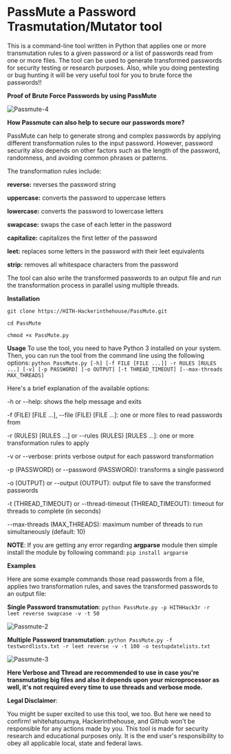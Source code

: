 # PassMute a Password Trasmutation/Mutator tool

This is a command-line tool written in Python that applies one or more transmutation rules to a given password or a list of passwords read from one or more files. The tool can be used to generate transformed passwords for security testing or research purposes. Also, while you doing pentesting or bug hunting it will be very useful tool for you to brute force the passwords!!


**Proof of Brute Force Passwords by using PassMute**

![Passmute-4](https://user-images.githubusercontent.com/67961316/234674770-1dc87806-4b23-41d4-85b3-0009fe8ac7c1.jpg)


**How Passmute can also help to secure our passwords more?**

PassMute can help to generate strong and complex passwords by applying different transformation rules to the input password. However, password security also depends on other factors such as the length of the password, randomness, and avoiding common phrases or patterns.

The transformation rules include:

**reverse:** reverses the password string

**uppercase:** converts the password to uppercase letters

**lowercase:** converts the password to lowercase letters

**swapcase:** swaps the case of each letter in the password

**capitalize:** capitalizes the first letter of the password

**leet:** replaces some letters in the password with their leet equivalents

**strip:** removes all whitespace characters from the password

The tool can also write the transformed passwords to an output file and run the transformation process in parallel using multiple threads.

**Installation**
```
git clone https://HITH-Hackerinthehouse/PassMute.git
```

```
cd PassMute
```

```
chmod +x PassMute.py
```

**Usage**
To use the tool, you need to have Python 3 installed on your system. Then, you can run the tool from the command line using the following options:
``` python PassMute.py [-h] [-f FILE [FILE ...]] -r RULES [RULES ...] [-v] [-p PASSWORD] [-o OUTPUT] [-t THREAD_TIMEOUT] [--max-threads MAX_THREADS] ``` 

Here's a brief explanation of the available options:

-h or --help: shows the help message and exits

-f (FILE) [FILE ...], --file (FILE) [FILE ...]: one or more files to read passwords from

-r (RULES) [RULES ...] or --rules (RULES) [RULES ...]: one or more transformation rules to apply

-v or --verbose: prints verbose output for each password transformation

-p (PASSWORD) or --password (PASSWORD): transforms a single password

-o (OUTPUT) or --output (OUTPUT): output file to save the transformed passwords

-t (THREAD_TIMEOUT) or --thread-timeout (THREAD_TIMEOUT): timeout for threads to complete (in seconds)

--max-threads (MAX_THREADS): maximum number of threads to run simultaneously (default: 10)


**NOTE**: If you are getting any error regarding **argparse** module then simple install the module by following command:
``` pip install argparse  ```  

**Examples**

Here are some example commands those read passwords from a file, applies two transformation rules, and saves the transformed passwords to an output file:


**Single Password transmutation**: ``` python PassMute.py -p HITHHack3r -r leet reverse swapcase -v -t 50 ``` 


![Passmute-2](https://user-images.githubusercontent.com/67961316/234671617-675195a2-5d10-403a-996a-95b5805a93e1.jpg)


**Multiple Password transmutation**: 
``` python PassMute.py -f testwordlists.txt -r leet reverse -v -t 100 -o testupdatelists.txt ``` 


![Passmute-3](https://user-images.githubusercontent.com/67961316/234671689-54d00da4-90b9-41eb-9b17-bd067e39495e.jpg)


**Here Verbose and Thread are recommended to use in case you're transmutating big files and also it depends upon your microprocessor as well, it's not required every time to use threads and verbose mode.**


**Legal Disclaimer**:

You might be super excited to use this tool, we too. But here we need to confirm! whitehatsoumya, Hackerinthehouse, and Github won't be responsible for any actions made by you. This tool is made for security research and educational purposes only. It is the end user's responsibility to obey all applicable local, state and federal laws. 
